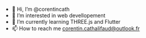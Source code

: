 - 👋 Hi, I’m @corentincath
- 👀 I’m interested in web devellopement 
- 🌱 I’m currently learning THREE.js and Flutter
- 📫 How to reach me corentin.cathalifaud@outlook.fr

